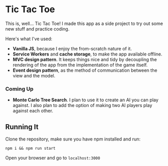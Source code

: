 # Tic Tac Toe

This is, well... Tic Tac Toe! I made this app as a side project to try out some new stuff and practice coding.

Here's what I've used:
- **Vanilla JS**, because I enjoy the from-scratch nature of it.
- **Service Workers** and **cache storage**, to make the app available offline.
- **MVC design pattern**. It keeps things nice and tidy by decoupling the rendering of the app from the implementation of the game itself.
- **Event design pattern**, as the method of communication between the view and the model.

### Coming Up
- **Monte Carlo Tree Search**. I plan to use it to create an AI you can play against. I also plan to add the option of making two AI players play against each other.

## Running It
Clone the repository, make sure you have npm installed and run:
```
npm i && npm run start
```
Open your browser and go to `localhost:3000`